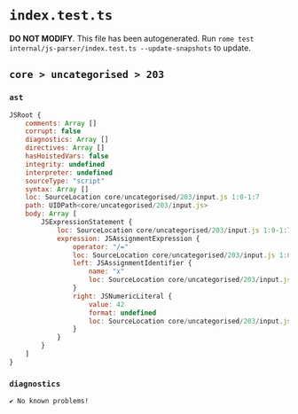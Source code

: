 # `index.test.ts`

**DO NOT MODIFY**. This file has been autogenerated. Run `rome test internal/js-parser/index.test.ts --update-snapshots` to update.

## `core > uncategorised > 203`

### `ast`

```javascript
JSRoot {
	comments: Array []
	corrupt: false
	diagnostics: Array []
	directives: Array []
	hasHoistedVars: false
	integrity: undefined
	interpreter: undefined
	sourceType: "script"
	syntax: Array []
	loc: SourceLocation core/uncategorised/203/input.js 1:0-1:7
	path: UIDPath<core/uncategorised/203/input.js>
	body: Array [
		JSExpressionStatement {
			loc: SourceLocation core/uncategorised/203/input.js 1:0-1:7
			expression: JSAssignmentExpression {
				operator: "/="
				loc: SourceLocation core/uncategorised/203/input.js 1:0-1:7
				left: JSAssignmentIdentifier {
					name: "x"
					loc: SourceLocation core/uncategorised/203/input.js 1:0-1:1 (x)
				}
				right: JSNumericLiteral {
					value: 42
					format: undefined
					loc: SourceLocation core/uncategorised/203/input.js 1:5-1:7
				}
			}
		}
	]
}
```

### `diagnostics`

```
✔ No known problems!

```
